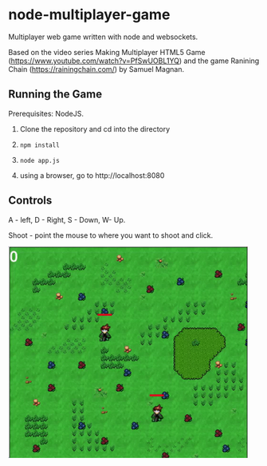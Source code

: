 # node-multiplayer-game
Multiplayer web game written with node and websockets. 

Based on the video series Making Multiplayer HTML5 Game (https://www.youtube.com/watch?v=PfSwUOBL1YQ) and the game Ranining Chain (https://rainingchain.com/) by Samuel Magnan.

## Running the Game

Prerequisites: NodeJS. 

1. Clone the repository and cd into the directory

2. `npm install`

3. `node app.js`

4. using a browser, go to http://localhost:8080

## Controls

A - left, D - Right, S - Down, W- Up.

Shoot - point the mouse to where you want to shoot and click.

![Alt Text](https://github.com/adamscarlat/node-multiplayer-game/blob/master/game_gif.gif)
